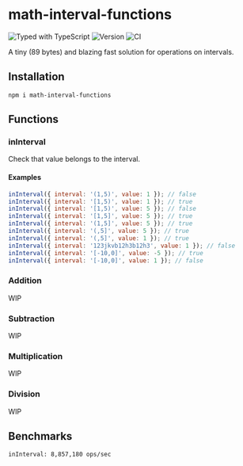 # math-interval-functions
![Typed with TypeScript](https://flat.badgen.net/badge/icon/Typed?icon=typescript&label&labelColor=blue&color=555555)
![Version](https://badgen.net/npm/v/math-interval-functions)
![CI](https://github.com/binjospookie/math-interval-functions/workflows/Build/badge.svg)

A tiny (89 bytes) and blazing fast solution for operations on intervals.

## Installation
`npm i math-interval-functions`

## Functions
### inInterval
Check that value belongs to the interval.

#### Examples
```javascript
inInterval({ interval: '(1,5)', value: 1 }); // false
inInterval({ interval: '[1,5)', value: 1 }); // true
inInterval({ interval: '[1,5)', value: 5 }); // false
inInterval({ interval: '[1,5]', value: 5 }); // true
inInterval({ interval: '(1,5]', value: 5 }); // true
inInterval({ interval: '(,5]', value: 5 }); // true
inInterval({ interval: '(,5]', value: 1 }); // true
inInterval({ interval: '123jkvb12h3b12h3', value: 1 }); // false
inInterval({ interval: '[-10,0]', value: -5 }); // true
inInterval({ interval: '[-10,0]', value: 1 }); // false
```

### Addition
WIP
### Subtraction
WIP
### Multiplication
WIP
### Division
WIP

## Benchmarks
```
inInterval: 8,857,180 ops/sec
```

